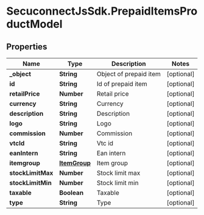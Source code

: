 # SecuconnectJsSdk.PrepaidItemsProductModel

## Properties
Name | Type | Description | Notes
------------ | ------------- | ------------- | -------------
**_object** | **String** | Object of prepaid item | [optional] 
**id** | **String** | Id of prepaid item | [optional] 
**retailPrice** | **Number** | Retail price | [optional] 
**currency** | **String** | Currency | [optional] 
**description** | **String** | Description | [optional] 
**logo** | **String** | Logo | [optional] 
**commission** | **Number** | Commission | [optional] 
**vtcId** | **String** | Vtc id | [optional] 
**eanIntern** | **String** | Ean intern | [optional] 
**itemgroup** | [**ItemGroup**](ItemGroup.md) | Item group | [optional] 
**stockLimitMax** | **Number** | Stock limit max | [optional] 
**stockLimitMin** | **Number** | Stock limit min | [optional] 
**taxable** | **Boolean** | Taxable | [optional] 
**type** | **String** | Type | [optional] 


